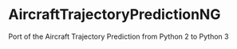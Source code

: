 # AircraftTrajectoryPredictionNG
Port of the Aircraft Trajectory Prediction from Python 2 to Python 3

